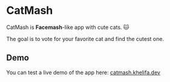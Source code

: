 # CatMash
CatMash is **Facemash**-like app with cute cats. 🐱

The goal is to vote for your favorite cat and find the cutest one.

## Demo
You can test a live demo of the app here: [catmash.khelifa.dev](https://catmash.khelifa.dev) 

